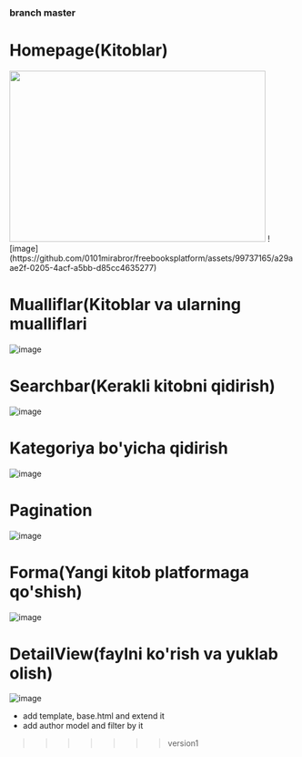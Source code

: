 ### branch master
# Homepage(Kitoblar)
 <img src="https://github.com/0101mirabror/freebooksplatform/assets/99737165/a29aae2f-0205-4acf-a5bb-d85cc4635277" style="margin:'50px' padding:100px;" height=300px width=450px>
![image](https://github.com/0101mirabror/freebooksplatform/assets/99737165/a29aae2f-0205-4acf-a5bb-d85cc4635277)

# Mualliflar(Kitoblar va ularning mualliflari

![image](https://github.com/0101mirabror/freebooksplatform/assets/99737165/4a250c33-abc3-4738-b81e-bdfc2df653a4)

# Searchbar(Kerakli kitobni qidirish)

![image](https://github.com/0101mirabror/freebooksplatform/assets/99737165/6e66b570-4d2b-4e45-ada1-567d75c9ceed)

# Kategoriya bo'yicha qidirish

![image](https://github.com/0101mirabror/freebooksplatform/assets/99737165/8924c283-4405-42b5-8303-ede5be6b1bf8)

# Pagination

![image](https://github.com/0101mirabror/freebooksplatform/assets/99737165/81c442d5-00ee-4554-b8fb-07a443cc6d70)

# Forma(Yangi kitob platformaga qo'shish)

![image](https://github.com/0101mirabror/freebooksplatform/assets/99737165/5501bacc-5270-407e-a812-73a44ce597b3)

# DetailView(faylni ko'rish va yuklab olish)
![image](https://github.com/0101mirabror/freebooksplatform/assets/99737165/e6198fda-7892-43a6-b960-d1a60ac6b797)


- add template, base.html and extend it
- add author model and filter by it

>>>>>>> version1
